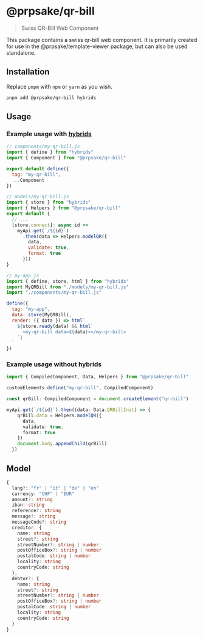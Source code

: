 # @prpsake/qr-bill

> Swiss QR-Bill Web Component

This package contains a swiss qr-bill web component. It is primarily created for use in the @prpsake/template-viewer package, but can also be used standalone.

## Installation

Replace `pnpm` with `npm` or `yarn` as you wish.
```bash
pnpm add @prpsake/qr-bill hybrids
```

## Usage

### Example usage with [hybrids](https://hybrids.js.org)

```javascript
// components/my-qr-bill.js
import { define } from "hybrids"
import { Component } from "@prpsake/qr-bill"

export default define({
  tag: "my-qr-bill",
  ...Component
})
```

```javascript
// models/my-qr-bill.js
import { store } from "hybrids"
import { Helpers } from "@prpsake/qr-bill"
export default {
  // ...
  [store.connect]: async id => 
    myApi.get(`/${id}`)
      .then(data => Helpers.modelQR({
        data,
        validate: true,
        format: true
      }))
}
```

```javascript
// my-app.js
import { define, store, html } from "hybrids"
import MyQRBill from "./models/my-qr-bill.js"
import "./components/my-qr-bill.js"

define({
  tag: "my-app",
  data: store(MyQRBill),
  render: ({ data }) => html`
    ${store.ready(data) && html`
      <my-qr-bill data=${data}></my-qr-bill>
    `}  
  `
})
```

### Example usage without hybrids

```typescript
import { CompiledComponent, Data, Helpers } from "@prpsake/qr-bill"

customElements.define("my-qr-bill", CompiledComponent)

const qrBill: CompiledComponent = document.createElement("qr-bill")

myApi.get(`/${id}`).then((data: Data.QRBillInit) => {
    qrBill.data = Helpers.modelQR({
      data,
      validate: true,
      format: true
    })
    document.body.appendChild(qrBill)
  })
```

## Model

```typescript 
{
  lang?: "fr" | "it" | "de" | "en"
  currency: "CHF" | "EUR"
  amount?: string
  iban: string
  reference?: string
  message?: string
  messageCode?: string
  creditor: {
    name: string
    street?: string
    streetNumber?: string | number
    postOfficeBox?: string | number
    postalCode: string | number
    locality: string
    countryCode: string
  },
  debtor?: {
    name: string
    street?: string
    streetNumber?: string | number
    postOfficeBox?: string | number
    postalCode: string | number
    locality: string
    countryCode: string
  }
}
```
